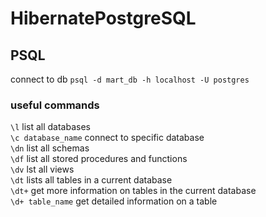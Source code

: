 # HibernatePostgreSQL

## PSQL
connect to db `psql -d mart_db -h localhost -U postgres`

### useful commands
`\l` list all databases  
`\c database_name` connect to specific database  
`\dn` list all schemas  
`\df` list all stored procedures and functions  
`\dv` lst all views  
`\dt` lists all tables in a current database  
`\dt+` get more information on tables in the current database  
`\d+ table_name` get detailed information on a table  

